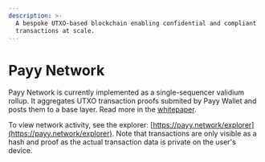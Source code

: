 ```yaml
---
description: >-
  A bespoke UTXO-based blockchain enabling confidential and compliant
  transactions at scale.
---
```


# Payy Network

Payy Network is currently implemented as a single-sequencer validium rollup. It aggregates UTXO transaction proofs submited by Payy Wallet and posts them to a base layer. Read more in the [whitepaper](../payy-network/whitepaper.md).

To view network activity, see the explorer: [https://payy.network/explorer](https://payy.network/explorer). Note that transactions are only visible as a hash and proof as the actual transaction data is private on the user's device.
